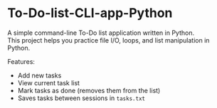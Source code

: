 # To-Do-list-CLI-app-Python

A simple command-line To-Do list application written in Python.  
This project helps you practice file I/O, loops, and list manipulation in Python.

Features:
- Add new tasks
- View current task list
- Mark tasks as done (removes them from the list)
- Saves tasks between sessions in `tasks.txt`


